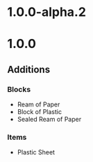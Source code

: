# 1.0.0-alpha.2

# 1.0.0

## Additions

### Blocks

- Ream of Paper
- Block of Plastic
- Sealed Ream of Paper

### Items

- Plastic Sheet
